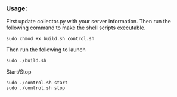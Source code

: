### Usage:

First update collector.py with your server information. Then run the following command to make the shell scripts executable.

```
sudo chmod +x build.sh control.sh
```

Then run the following to launch

```
sudo ./build.sh
```


Start/Stop

```
sudo ./control.sh start
sudo ./control.sh stop
```
